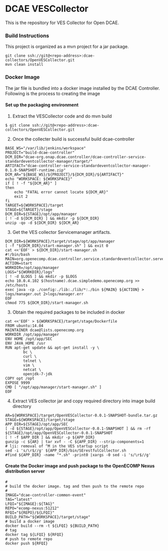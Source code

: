 DCAE VESCollector
======================================

This is the repository for VES Collector for Open DCAE. 

### Build Instructions

This project is organized as a mvn project for a jar package.

```
git clone ssh://git@<repo-address>:dcae-collectors/OpenVESCollector.git
mvn clean install
```

### Docker Image

The jar file is bundled into a docker image installed by the DCAE Controller. Following is the process to creating the image

#### Set up the packaging environment
1. Extract the VESCollector code and do mvn build
```
$ git clone ssh://git@<repo-address>:dcae-collectors/OpenVESCollector.git
```

2. Once the collecter build is successful build dcae-controller
```
BASE_WS="/var/lib/jenkins/workspace"
PROJECT="build-dcae-controller"
DCM_DIR="dcae-org.onap.dcae.controller/dcae-controller-service-standardeventcollector-manager/target/"
ARTIFACT="dcae-controller-service-standardeventcollector-manager-0.1.0-SNAPSHOT-runtime.zip"
DCM_AR="${BASE_WS}/${PROJECT}/${DCM_DIR}/${ARTIFACT}" 
echo "WORKSPACE: ${WORKSPACE}"
if [ ! -f "${DCM_AR}" ]
then
	echo "FATAL error cannot locate ${DCM_AR}"
    exit 2
fi
TARGET=${WORKSPACE}/target
STAGE=${TARGET}/stage
DCM_DIR=${STAGE}/opt/app/manager
[ ! -d ${DCM_DIR} ] && mkdir -p ${DCM_DIR}
unzip -qo -d ${DCM_DIR} ${DCM_AR}
```
3.  Get the VES collector Servicemanager artifacts.
```
DCM_DIR=${WORKSPACE}/target/stage/opt/app/manager
[ -f "${DCM_DIR}/start-manager.sh" ] && exit 0
cat <<'EOF' > ${DCM_DIR}/start-manager.sh
#!/bin/bash
MAIN=org.openecomp.dcae.controller.service.standardeventcollector.servers.manager.DcaeControllerServiceStandardeventcollectorManagerServer
ACTION=start
WORKDIR=/opt/app/manager
LOGS="${WORKDIR}/logs"
[ ! -d $LOGS ] && mkdir -p $LOGS
echo 10.0.4.102 $(hostname).dcae.simpledemo.openecomp.org >> /etc/hosts
exec java -cp ./config:./lib:./lib/*:./bin ${MAIN} ${ACTION} > logs/manager.out 2>logs/manager.err
EOF
chmod 775 ${DCM_DIR}/start-manager.sh
```
3.	Obtain the required packages to be included in docker
```
cat <<'EOF' > ${WORKSPACE}/target/stage/Dockerfile 
FROM ubuntu:14.04
MAINTAINER dcae@lists.openecomp.org
WORKDIR /opt/app/manager
ENV HOME /opt/app/SEC
ENV JAVA_HOME /usr
RUN apt-get update && apt-get install -y \
        bc \
        curl \
        telnet \
        vim \
        netcat \
        openjdk-7-jdk
COPY opt /opt
EXPOSE 9999
CMD [ "/opt/app/manager/start-manager.sh" ]
EOF
```
4.	Extract VES collector jar and copy required directory into image build directory
```
AR=${WORKSPACE}/target/OpenVESCollector-0.0.1-SNAPSHOT-bundle.tar.gz
STAGE=${WORKSPACE}/target/stage
APP_DIR=${STAGE}/opt/app/SEC
[ -d ${STAGE}/opt/app/OpenVESCollector-0.0.1-SNAPSHOT ] && rm -rf ${STAGE}/opt/app/OpenVESCollector-0.0.1-SNAPSHOT
[ ! -f $APP_DIR ] && mkdir -p ${APP_DIR}
gunzip -c ${AR} | tar xvf - -C ${APP_DIR} --strip-components=1
# lji: removal of ^M in the VES startup script
sed -i 's/\r$//g' ${APP_DIR}/bin/SErestfulCollector.sh
#find ${APP_DIR} -name "*.sh" -print0 |xargs -0 sed -i 's/\r$//g'
```
#### Create the Docker image and push package to the OpenECOMP Nexus distribution server
```
#
# build the docker image. tag and then push to the remote repo
#
IMAGE="dcae-controller-common-event"
TAG="latest"
LFQI="${IMAGE}:${TAG}" 
REPO="ecomp-nexus:51212"
RFQI="${REPO}/${LFQI}"
BUILD_PATH="${WORKSPACE}/target/stage"
# build a docker image
docker build --rm -t ${LFQI} ${BUILD_PATH}
# tag
docker tag ${LFQI} ${RFQI}
# push to remote repo 
docker push ${RFQI}
```
